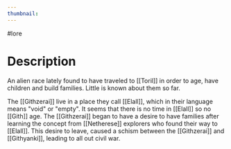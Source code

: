 ```yaml
---
thumbnail:
---
```

#lore
# Description
An alien race lately found to have traveled to [[Toril]] in order to age, have children and build families. Little is known about them so far. 

The [[Githzerai]] live in a place they call [[Elall]], which in their language means "void" or "empty". It seems that there is no time in [[Elall]] so no [[Gith]] age. The [[Githzerai]] began to have a desire to have families after learning the concept from [[Netherese]] explorers who found their way to [[Elall]].  This desire to leave, caused a schism between the [[Githzerai]] and [[Githyanki]], leading to all out civil war. 